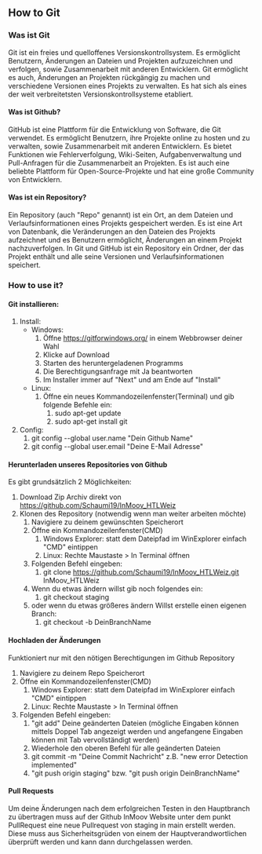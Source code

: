 ## How to Git
### Was ist Git
Git ist ein freies und quelloffenes Versionskontrollsystem. Es ermöglicht Benutzern, Änderungen an Dateien und Projekten aufzuzeichnen und verfolgen, sowie Zusammenarbeit mit anderen Entwicklern. Git ermöglicht es auch, Änderungen an Projekten rückgängig zu machen und verschiedene Versionen eines Projekts zu verwalten. Es hat sich als eines der weit verbreitetsten Versionskontrollsysteme etabliert.
#### Was ist Github?
GitHub ist eine Plattform für die Entwicklung von Software, die Git verwendet. Es ermöglicht Benutzern, ihre Projekte online zu hosten und zu verwalten, sowie Zusammenarbeit mit anderen Entwicklern. Es bietet Funktionen wie Fehlerverfolgung, Wiki-Seiten, Aufgabenverwaltung und Pull-Anfragen für die Zusammenarbeit an Projekten. Es ist auch eine beliebte Plattform für Open-Source-Projekte und hat eine große Community von Entwicklern.
#### Was ist ein Repository?
Ein Repository (auch "Repo" genannt) ist ein Ort, an dem Dateien und Verlaufsinformationen eines Projekts gespeichert werden. Es ist eine Art von Datenbank, die Veränderungen an den Dateien des Projekts aufzeichnet und es Benutzern ermöglicht, Änderungen an einem Projekt nachzuverfolgen. In Git und GitHub ist ein Repository ein Ordner, der das Projekt enthält und alle seine Versionen und Verlaufsinformationen speichert.


### How to use it?
#### Git installieren:
1. Install:
   * Windows:
      1. Öffne https://gitforwindows.org/ in einem Webbrowser deiner Wahl
      2. Klicke auf Download
      3. Starten des heruntergeladenen Programms
      4. Die Berechtigungsanfrage mit Ja beantworten
      5. Im Installer immer auf "Next" und am Ende auf "Install"
   * Linux: 
      1. Öffne ein neues Kommandozeilenfenster(Terminal) und gib folgende Befehle ein:
         1. sudo apt-get update
         2. sudo apt-get install git
2. Config:
   1. git config --global user.name "Dein Github Name"
   2. git config --global user.email "Deine E-Mail Adresse"

#### Herunterladen unseres Repositories von Github
Es gibt grundsätzlich 2 Möglichkeiten:
1. Download Zip Archiv direkt von https://github.com/Schaumi19/InMoov_HTLWeiz
2. Klonen des Repository (notwendig wenn man weiter arbeiten möchte)
   1. Navigiere zu deinem gewünschten Speicherort
   2. Öffne ein Kommandozeilenfenster(CMD)
      1. Windows Explorer: statt dem Dateipfad im WinExplorer einfach "CMD" eintippen
      2. Linux: Rechte Maustaste > In Terminal öffnen
   3. Folgenden Befehl eingeben:
      1. git clone https://github.com/Schaumi19/InMoov_HTLWeiz.git InMoov_HTLWeiz
    2. Wenn du etwas ändern willst gib noch folgendes ein:
       1. git checkout staging
    3. oder wenn du etwas größeres ändern Willst erstelle einen eigenen Branch:
       1. git checkout -b DeinBranchName

#### Hochladen der Änderungen
Funktioniert nur mit den nötigen Berechtigungen im Github Repository
1. Navigiere zu deinem Repo Speicherort
2. Öffne ein Kommandozeilenfenster(CMD)
    1. Windows Explorer: statt dem Dateipfad im WinExplorer einfach "CMD" eintippen
    2. Linux: Rechte Maustaste > In Terminal öffnen
3. Folgenden Befehl eingeben:
   1. "git add" Deine geänderten Dateien (mögliche Eingaben können mittels Doppel Tab angezeigt werden und angefangene Eingaben können mit Tab vervollständigt werden)
   2. Wiederhole den oberen Befehl für alle geänderten Dateien
   3. git commit -m "Deine Commit Nachricht" z.B. "new error Detection implemented"
   4. "git push origin staging" bzw. "git push origin DeinBranchName"

#### Pull Requests
Um deine Änderungen nach dem erfolgreichen Testen in den Hauptbranch zu übertragen muss auf der Github InMoov Website unter dem punkt PullRequest eine neue Pullrequest von staging in main erstellt werden.
Diese muss aus Sicherheitsgrüden von einem der Hauptverandwortlichen überprüft werden und kann dann durchgelassen werden.